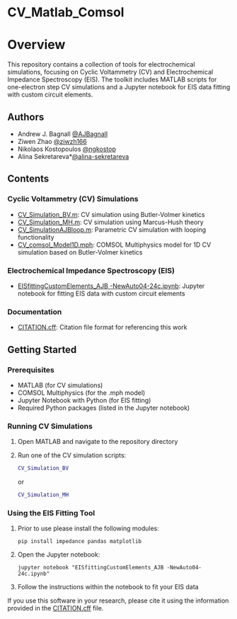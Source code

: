 # CV_Matlab_Comsol

# Overview

This repository contains a collection of tools for electrochemical simulations, focusing on Cyclic Voltammetry (CV) and Electrochemical Impedance Spectroscopy (EIS). The toolkit includes MATLAB scripts for one-electron step  CV simulations and a Jupyter notebook for EIS data fitting with custom circuit elements.

## Authors

* Andrew J. Bagnall [@AJBagnall](https://github.com/AJBagnall)
*  Ziwen Zhao [@ziwzh166](https://github.com/ziwzh166)
* Nikolaos Kostopoulos [@ngkostop](https://github.com/ngkostop)
* Alina Sekretareva*[@alina-sekretareva](https://github.com/alina-sekretareva)

## Contents

### Cyclic Voltammetry (CV) Simulations

- [CV_Simulation_BV.m](CV_Simulation_BV.m): CV simulation using Butler-Volmer kinetics
- [CV_Simulation_MH.m](CV_Simulation_MH.m): CV simulation using Marcus-Hush theory
- [CV_SimulationAJBloop.m](CV_SimulationAJBloop.m): Parametric CV simulation with looping functionality
- [CV_comsol_Model1D.mph](CV_comsol_Model1D.mph): COMSOL Multiphysics model for 1D CV simulation based on Butler-Volmer kinetics

### Electrochemical Impedance Spectroscopy (EIS)

- [EISfittingCustomElements_AJB -NewAuto04-24c.ipynb](EISfittingCustomElements_AJB%20-NewAuto04-24c.ipynb): Jupyter notebook for fitting EIS data with custom circuit elements

### Documentation

- [CITATION.cff](CITATION.cff): Citation file format for referencing this work

## Getting Started

### Prerequisites

- MATLAB (for CV simulations)
- COMSOL Multiphysics (for the .mph model)
- Jupyter Notebook with Python (for EIS fitting)
- Required Python packages (listed in the Jupyter notebook)

### Running CV Simulations

1. Open MATLAB and navigate to the repository directory
2. Run one of the CV simulation scripts:

   ```matlab
   CV_Simulation_BV
   ```

   or

   ```matlab
   CV_Simulation_MH
   ```

### Using the EIS Fitting Tool

1. Prior to use please install the following modules:

   ```
   pip install impedance pandas matplotlib
   ```
2. Open the Jupyter notebook:

   ```
   jupyter notebook "EISfittingCustomElements_AJB -NewAuto04-24c.ipynb"
   ```
3. Follow the instructions within the notebook to fit your EIS data

If you use this software in your research, please cite it using the information provided in the [CITATION.cff](CITATION.cff) file.
